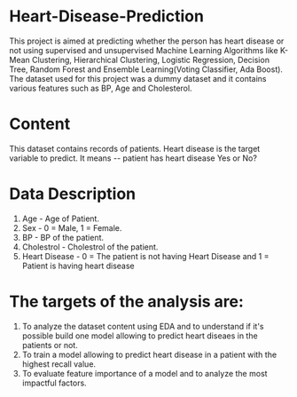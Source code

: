 # Heart-Disease-Prediction

This project is aimed at predicting whether the person has heart disease or not using supervised and unsupervised Machine Learning Algorithms like K-Mean Clustering, Hierarchical Clustering, Logistic Regression, Decision Tree, Random Forest and Ensemble Learning(Voting Classifier, Ada Boost). The dataset used for this project was a dummy dataset and it contains various features such as BP, Age and Cholesterol.

# Content
This dataset contains records of patients.
Heart disease is the target variable to predict. It means -- patient has heart disease Yes or No?

# Data Description
1) Age - Age of Patient.
2) Sex - 0 = Male, 1 = Female.
3) BP - BP of the patient.
4) Cholestrol - Cholestrol of the patient.
5) Heart Disease - 0 = The patient is not having Heart Disease and 1 = Patient is having heart disease

# The targets of the analysis are:
1) To analyze the dataset content using EDA and to understand if it's possible build one model allowing to predict heart diseaes in the patients or not.
2) To train a model allowing to predict heart disease in a patient with the highest recall value.
3) To evaluate feature importance of a model and to analyze the most impactful factors.
